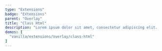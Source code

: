 ```yaml
---
type: "Extensions"
badge: "Extensions"
parent: "Overlay"
title: "Class Html"
description: "Lorem ipsum dolor sit amet, consectetur adipiscing elit. Nunc tempus laoreet leo sit amet iaculis."
demos: [
  "vanilla/extensions/overlay/class-html"
]
---
```

